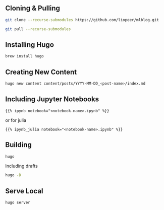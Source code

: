 ## Cloning & Pulling
```bash
git clone --recurse-submodules https://github.com/liopeer/mlblog.git
```
```bash
git pull --recurse-submodules
```

## Installing Hugo
```bash
brew install hugo
```

## Creating New Content
```bash
hugo new content content/posts/YYYY-MM-DD_<post-name>/index.md
```

## Including Jupyter Notebooks
```hugo
{{% ipynb notebook="<notebook-name>.ipynb" %}}
```
or for julia
```hugo
{{% ipynb_julia notebook="<notebook-name>.ipynb" %}}
```

## Building
```bash
hugo
```
Including drafts
```bash
hugo -D
```

## Serve Local
```bash
hugo server
```